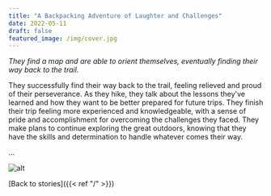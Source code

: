 ```yaml
---
title: "A Backpacking Adventure of Laughter and Challenges"
date: 2022-05-11
draft: false
featured_image: /img/cover.jpg
---
```


*They find a map and are able to orient themselves, eventually finding their way back to the trail.*

They successfully find their way back to the trail, feeling relieved and proud of their perseverance. As they hike, they talk about the lessons they've learned and how they want to be better prepared for future trips. They finish their trip feeling more experienced and knowledgeable, with a sense of pride and accomplishment for overcoming the challenges they faced. They make plans to continue exploring the great outdoors, knowing that they have the skills and determination to handle whatever comes their way.

...

![alt](/ai-travel-stories/img/3b2.png)

 [Back to stories]({{< ref "/" >}})